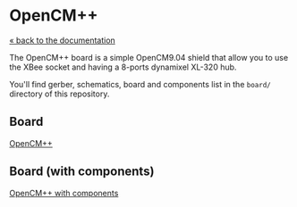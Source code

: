 # OpenCM++

[« back to the documentation](index.md)

The OpenCM++ board is a simple OpenCM9.04 shield that allow you to use the XBee socket and having a 8-ports dynamixel XL-320 hub.

You'll find gerber, schematics, board and components list in the `board/` directory of this repository.

## Board

[OpenCM++](imgs/opencmpp-board.jpg)

## Board (with components)

[OpenCM++ with components](imgs/opencmpp-mounted.jpg)

